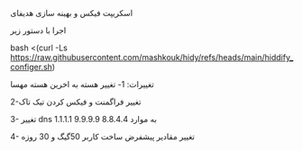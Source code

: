 اسکریپت فیکس و بهینه سازی هدیفای

اجرا با دستور زیر

bash <(curl -Ls https://raw.githubusercontent.com/mashkouk/hidy/refs/heads/main/hiddify_configer.sh)


تغییرات:
1- تغییر هسته به اخرین هسته مهسا

2-تغییر فراگمنت و فیکس کردن تیک تاک

3- تغییر dns به موارد 8.8.4.4  9.9.9.9  1.1.1.1

4- تغییر مقادیر پیشفرض ساخت کاربر 50گیگ و 30 روزه
